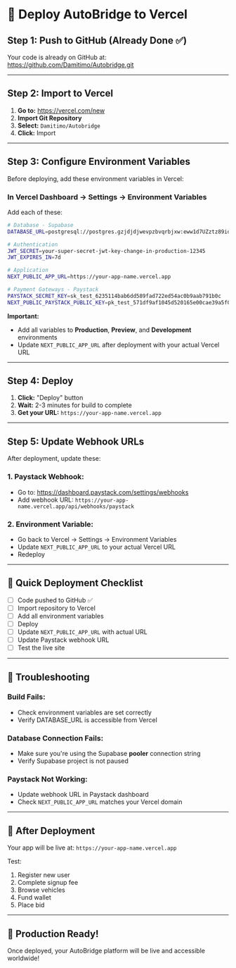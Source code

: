# 🚀 Deploy AutoBridge to Vercel

## Step 1: Push to GitHub (Already Done ✅)

Your code is already on GitHub at: https://github.com/Damitimo/Autobridge.git

---

## Step 2: Import to Vercel

1. **Go to:** https://vercel.com/new
2. **Import Git Repository**
3. **Select:** `Damitimo/Autobridge`
4. **Click:** Import

---

## Step 3: Configure Environment Variables

Before deploying, add these environment variables in Vercel:

### **In Vercel Dashboard → Settings → Environment Variables**

Add each of these:

```bash
# Database - Supabase
DATABASE_URL=postgresql://postgres.gzjdjdjwevpzbvqrbjxw:eww1d7UZztz89idS@aws-1-us-east-2.pooler.supabase.com:5432/postgres

# Authentication
JWT_SECRET=your-super-secret-jwt-key-change-in-production-12345
JWT_EXPIRES_IN=7d

# Application
NEXT_PUBLIC_APP_URL=https://your-app-name.vercel.app

# Payment Gateways - Paystack
PAYSTACK_SECRET_KEY=sk_test_6235114bab6dd589fad722ed54ac0b9aab791b0c
NEXT_PUBLIC_PAYSTACK_PUBLIC_KEY=pk_test_571df9af1045d520165e00cae39a5f09d27ef08f
```

**Important:**
- Add all variables to **Production**, **Preview**, and **Development** environments
- Update `NEXT_PUBLIC_APP_URL` after deployment with your actual Vercel URL

---

## Step 4: Deploy

1. **Click:** "Deploy" button
2. **Wait:** 2-3 minutes for build to complete
3. **Get your URL:** `https://your-app-name.vercel.app`

---

## Step 5: Update Webhook URLs

After deployment, update these:

### **1. Paystack Webhook:**
- Go to: https://dashboard.paystack.com/settings/webhooks
- Add webhook URL: `https://your-app-name.vercel.app/api/webhooks/paystack`

### **2. Environment Variable:**
- Go back to Vercel → Settings → Environment Variables
- Update `NEXT_PUBLIC_APP_URL` to your actual Vercel URL
- Redeploy

---

## 🎯 Quick Deployment Checklist

- [ ] Code pushed to GitHub ✅
- [ ] Import repository to Vercel
- [ ] Add all environment variables
- [ ] Deploy
- [ ] Update `NEXT_PUBLIC_APP_URL` with actual URL
- [ ] Update Paystack webhook URL
- [ ] Test the live site

---

## 🔧 Troubleshooting

### **Build Fails:**
- Check environment variables are set correctly
- Verify DATABASE_URL is accessible from Vercel

### **Database Connection Fails:**
- Make sure you're using the Supabase **pooler** connection string
- Verify Supabase project is not paused

### **Paystack Not Working:**
- Update webhook URL in Paystack dashboard
- Check `NEXT_PUBLIC_APP_URL` matches your Vercel domain

---

## 📝 After Deployment

Your app will be live at: `https://your-app-name.vercel.app`

Test:
1. Register new user
2. Complete signup fee
3. Browse vehicles
4. Fund wallet
5. Place bid

---

## 🎊 Production Ready!

Once deployed, your AutoBridge platform will be live and accessible worldwide!
